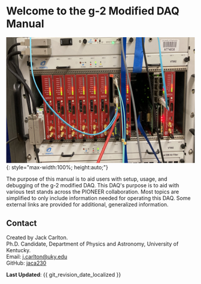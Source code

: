 # Welcome to the g-2 Modified DAQ Manual

![DAQ_Image](images/DAQ_image.png){: style="max-width:100%; height:auto;"}

The purpose of this manual is to aid users with setup, usage, and debugging of the g-2 modified DAQ. This DAQ's purpose is to aid with various test stands across the PIONEER collaboration. Most topics are simplified to only include information needed for operating this DAQ. Some external links are provided for additional, generalized information.

## Contact
Created by Jack Carlton. <br>
Ph.D. Candidate, Department of Physics and Astronomy, University of Kentucky.
<br>
<i class="fas fa-envelope"></i> Email: [j.carlton@uky.edu](mailto:j.carlton@uky.edu)
<br>
<i class="fab fa-github"></i> GitHub: [jaca230](https://github.com/jaca230)



**Last Updated**: {{ git_revision_date_localized }}